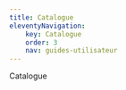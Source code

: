```yaml
---
title: Catalogue
eleventyNavigation:
    key: Catalogue
    order: 3
    nav: guides-utilisateur
---
```


Catalogue
